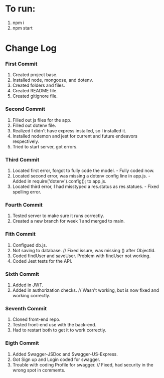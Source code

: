 # To run:
1. npm i
2. npm start

# Change Log

### First Commit
1. Created project base.
2. Installed node, mongoose, and dotenv.
3. Created folders and files.
4. Created README file.
5. Created gitignore file.

### Second Commit
1. Filled out js files for the app.
2. Filled out dotenv file.
3. Realized I didn't have express installed, so I installed it.
4. Installed nodemon and jest for current and future endeavors respectively.
5. Tried to start server, got errors.

### Third Commit
1. Located first error, forgot to fully code the model. - Fully coded now.
2. Located second error, was missing a dotenv config line in app.js. - Added in require('dotenv').config(); to app.js.
3. Located third error, I had misstyped a res.status as res.statues. - Fixed spelling error.

### Fourth Commit
1. Tested server to make sure it runs correctly.
2. Created a new branch for week 1 and merged to main.

### Fith Commit
1. Configued db.js.
2. Not saving to database. // Fixed issure, was missing () after ObjectId.
3. Coded findUser and saveUser. Problem with findUser not working.
4. Coded Jest tests for the API.

### Sixth Commit
1. Added in JWT.
2. Added in authorization checks. // Wasn't working, but is now fixed and working correctly.

### Seventh Commit
1. Cloned front-end repo.
2. Tested front-end use with the back-end.
3. Had to restart both to get it to work correctly.

### Eigth Commit
1. Added Swagger-JSDoc and Swagger-US-Express.
2. Got Sign up and Login coded for swagger.
3. Trouble with coding Profile for swagger. // Fixed, had security in the wrong spot in comments.